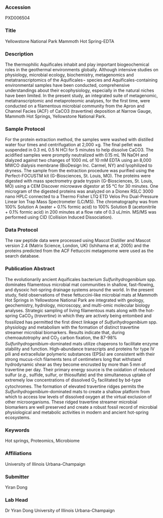 ### Accession
PXD006504

### Title
Yellowstone National Park Mammoth Hot Spring-EDTA

### Description
The thermophilic Aquificales inhabit and play important biogeochemical roles in the geothermal environments globally. Although intensive studies on physiology, microbial ecology, biochemistry, metagenomics and metatranscriptomics of the Aquificales¬ species and Aquificales-containing environmental samples have been conducted, comprehensive understandings about their ecophysiology, especially in the natural niches have been limited. In the present study, an integrated suite of metagenomic, metatranscriptomic and metaproteomic analyses, for the first time, were conducted on a filamentous microbial community from the Apron and Channel Facies (ACF) of CaCO3 (travertine) deposition at Narrow Gauge, Mammoth Hot Springs, Yellowstone National Park.

### Sample Protocol
For the protein extraction method, the samples were washed with distilled water four times and centrifugation at 2,000 ×g.  The final pellet was suspended in 0.3 mL 0.5 N HCl for 5 minutes to help dissolve CaCO3. The acidified samples were promptly neutralized with 0.15 mL 1N NaOH and dialyzed against two changes of 1000 mL of 10 mM EDTA using an 8,000 MWCO dialysis membrane (BioDesign Inc. Carmel, NY) and lyophilized to dryness. The sample from the extraction procedure was purified using the Perfect-FOCUSTM kit (G-Biosciences, St. Louis, MO). The proteins were digested with mass spectrometry grade trypsin (G-Biosciences, St. Louis, MO) using a CEM Discover microwave digestor at 55 °C for 30 minutes. One microgram of the digested proteins was analyzed on a Dionex RSLC 3000 nano HPLC connected to a Thermo Fisher LTQ ETD Velos Pro Dual-Pressure Linear Ion Trap Mass Spectrometer (LC/MS). The chromatography was from 100% Solution A (water + 0.1% formic acid) to 100% Solution B (acetonitrile + 0.1% formic acid) in 200 minutes at a flow rate of 0.3 uL/min. MS/MS was performed using CID (Collision Induced Dissociation).

### Data Protocol
The raw peptide data were processed using Mascot Distiller and Mascot version 2.4 (Matrix Science, London, UK) (Ishihama et al, 2005) and the proteins predicted from the ACF Fettuccini metagenome were used as the search database.

### Publication Abstract
The evolutionarily ancient Aquificales bacterium <i>Sulfurihydrogenibium</i> spp. dominates filamentous microbial mat communities in shallow, fast-flowing, and dysoxic hot-spring drainage systems around the world. In the present study, field observations of these fettuccini-like microbial mats at Mammoth Hot Springs in Yellowstone National Park are integrated with geology, geochemistry, hydrology, microscopy, and multi-omic molecular biology analyses. Strategic sampling of living filamentous mats along with the hot-spring CaCO<sub>3</sub> (<i>travertine</i>) in which they are actively being entombed and fossilized has permitted the first direct linkage of <i>Sulfurihydrogenibium</i> spp. physiology and metabolism with the formation of distinct travertine streamer microbial biomarkers. Results indicate that, during chemoautotrophy and CO<sub>2</sub> carbon fixation, the 87-98% <i>Sulfurihydrogenibium</i>-dominated mats utilize chaperons to facilitate enzyme stability and function. High-abundance transcripts and proteins for type IV pili and extracellular polymeric substances (EPSs) are consistent with their strong mucus-rich filaments tens of centimeters long that withstand hydrodynamic shear as they become encrusted by more than 5&#x2009;mm of travertine per day. Their primary energy source is the oxidation of reduced sulfur (<i>e.g.,</i> sulfide, sulfur, or thiosulfate) and the simultaneous uptake of extremely low concentrations of dissolved O<sub>2</sub> facilitated by bd-type cytochromes. The formation of elevated travertine ridges permits the <i>Sulfurihydrogenibium</i>-dominated mats to create a shallow platform from which to access low levels of dissolved oxygen at the virtual exclusion of other microorganisms. These ridged travertine streamer microbial biomarkers are well preserved and create a robust fossil record of microbial physiological and metabolic activities in modern and ancient hot-spring ecosystems.

### Keywords
Hot springs, Proteomics, Microbiome

### Affiliations
University of Illinois Urbana-Champaign

### Submitter
Yiran Dong

### Lab Head
Dr Yiran Dong
University of Illinois Urbana-Champaign


